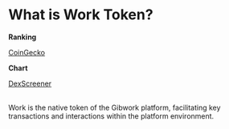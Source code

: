 # What is Work Token?

**Ranking**&#x20;

[CoinGecko](https://www.coingecko.com/en/coins/work)

**Chart**

[DexScreener](https://dexscreener.com/solana/F7Hwf8ib5DVCoiuyGr618Y3gon429Rnd1r5F9R5upump)

\
Work is the native token of the Gibwork platform, facilitating key transactions and interactions within the platform environment.&#x20;
